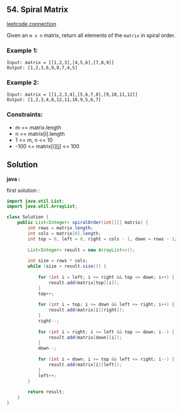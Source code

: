 ## 54. Spiral Matrix

[leetcode connection](https://leetcode.com/problems/spiral-matrix/)

Given an `m x n` matrix, return all elements of the `matrix` in spiral order.

### Example 1:
```
Input: matrix = [[1,2,3],[4,5,6],[7,8,9]]
Output: [1,2,3,6,9,8,7,4,5]
```

### Example 2:
```
Input: matrix = [[1,2,3,4],[5,6,7,8],[9,10,11,12]]
Output: [1,2,3,4,8,12,11,10,9,5,6,7]
```

### Constraints:

* m == matrix.length
* n == matrix[i].length
* 1 <= m, n <= 10
* -100 <= matrix[i][j] <= 100

## Solution

**java :**

first solution :
```java
import java.util.List;
import java.util.ArrayList;

class Solution {
    public List<Integer> spiralOrder(int[][] matrix) {
        int rows = matrix.length;
        int cols = matrix[0].length;
        int top = 0, left = 0, right = cols - 1, down = rows - 1;
        
        List<Integer> result = new ArrayList<>();
        
        int size = rows * cols;
        while (size > result.size()) {
            
            for (int i = left; i <= right && top <= down; i++) {
                result.add(matrix[top][i]);
            }
            top++;
            
            for (int i = top; i <= down && left <= right; i++) {
                result.add(matrix[i][right]);
            }
            right--;
            
            for (int i = right; i >= left && top <= down; i--) {
                result.add(matrix[down][i]);
            }
            down--;
            
            for (int i = down; i >= top && left <= right; i--) {
                result.add(matrix[i][left]);
            }
            left++;
        }
        
        return result;
    }
}
```